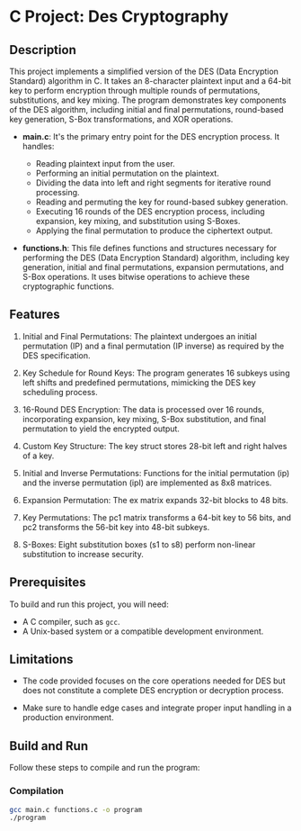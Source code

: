 # C Project: Des Cryptography

## Description
This project implements a simplified version of the DES (Data Encryption Standard) algorithm in C. It takes an 8-character plaintext input and a 64-bit key to perform encryption through multiple rounds of permutations, substitutions, and key mixing. The program demonstrates key components of the DES algorithm, including initial and final permutations, round-based key generation, S-Box transformations, and XOR operations.
- **main.c**: It's the primary entry point for the DES encryption process. It handles:
    - Reading plaintext input from the user.
    - Performing an initial permutation on the plaintext.
    - Dividing the data into left and right segments for iterative round processing.
    - Reading and permuting the key for round-based subkey generation.
    - Executing 16 rounds of the DES encryption process, including expansion, key mixing, and substitution using S-Boxes.
    - Applying the final permutation to produce the ciphertext output.

- **functions.h**: This file defines functions and structures necessary for performing the DES (Data Encryption Standard) algorithm, including key generation, initial and final permutations, expansion permutations, and S-Box operations. It uses bitwise operations to achieve these cryptographic functions.

## Features 
1. Initial and Final Permutations: The plaintext undergoes an initial permutation (IP) and a final permutation (IP inverse) as required by the DES specification.

2. Key Schedule for Round Keys: The program generates 16 subkeys using left shifts and predefined permutations, mimicking the DES key scheduling process.

3. 16-Round DES Encryption: The data is processed over 16 rounds, incorporating expansion, key mixing, S-Box substitution, and final permutation to yield the encrypted output.

4. Custom Key Structure: The key struct stores 28-bit left and right halves of a key.

5. Initial and Inverse Permutations: Functions for the initial permutation (ip) and the inverse permutation (ipI) are implemented as 8x8 matrices.

6. Expansion Permutation: The ex matrix expands 32-bit blocks to 48 bits.

7. Key Permutations: The pc1 matrix transforms a 64-bit key to 56 bits, and pc2 transforms the 56-bit key into 48-bit subkeys.

8. S-Boxes: Eight substitution boxes (s1 to s8) perform non-linear substitution to increase security.

## Prerequisites
To build and run this project, you will need:
- A C compiler, such as `gcc`.
- A Unix-based system or a compatible development environment.

## Limitations
- The code provided focuses on the core operations needed for DES but does not constitute a complete DES encryption or decryption process.

- Make sure to handle edge cases and integrate proper input handling in a production environment.

## Build and Run
Follow these steps to compile and run the program:

### Compilation
```bash
gcc main.c functions.c -o program
./program
